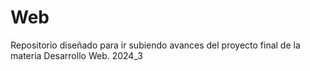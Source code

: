 # Web
Repositorio diseñado para ir subiendo avances del proyecto final de la materia Desarrollo Web. 2024_3
